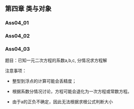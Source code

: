 ## 第四章 类与对象

### Ass04_01

### Ass04_02

### Ass04_03

题目：已知一元二次方程的系数a,b,c, 分情况求方程解

注意事项：

- 整型到浮点的计算可能会丢精度；

- 根据系数分情况讨论，方程可能会退化为一次方程或常数方程。

- 由于a的正负不确定，因此无法根据求根公式判断大小
